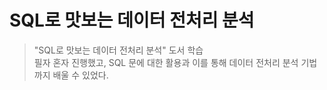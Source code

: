 # SQL로 맛보는 데이터 전처리 분석

> "SQL로 맛보는 데이터 전처리 분석" 도서 학습  
> 필자 혼자 진행했고, SQL 문에 대한 활용과 이를 통해 데이터 전처리 분석 기법까지 배울 수 있었다.
